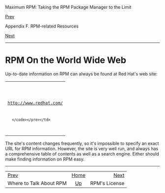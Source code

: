 <div class="NAVHEADER">

Maximum RPM: Taking the RPM Package Manager to the Limit

</div>

[Prev](s1-rpm-resources-where-to-talk.md)

Appendix F. RPM-related Resources

[Next](s1-rpm-resources-license.md)

-----

<div class="sect1">

# <span id="s1-rpm-resources-www-resources">RPM On the World Wide Web</span>

Up-to-date information on RPM can always be found at Red Hat's web site:

<table>
<colgroup>
<col style="width: 100%" />
</colgroup>
<tbody>
<tr class="odd">
<td><pre class="screen"><code>http://www.redhat.com/

      </code></pre></td>
</tr>
</tbody>
</table>

The site's content changes frequently, so it's impossible to specify an
exact URL for RPM information. However, the site is very well run, and
always has a comprehensive table of contents as well as a search engine.
Either should make finding information on RPM easy.

</div>

<div class="NAVFOOTER">

-----

|                                             |                             |                                       |
| :------------------------------------------ | :-------------------------: | ------------------------------------: |
| [Prev](s1-rpm-resources-where-to-talk.md) |     [Home](index.md)      | [Next](s1-rpm-resources-license.md) |
| Where to Talk About RPM                     | [Up](ch-rpm-resources.md) |                         RPM's License |

</div>
